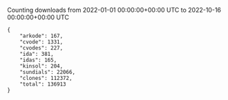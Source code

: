 
Counting downloads from 2022-01-01 00:00:00+00:00 UTC to 2022-10-16 00:00:00+00:00 UTC

```
{
    "arkode": 167,
    "cvode": 1331,
    "cvodes": 227,
    "ida": 381,
    "idas": 165,
    "kinsol": 204,
    "sundials": 22066,
    "clones": 112372,
    "total": 136913
}
```

